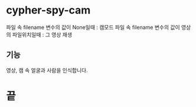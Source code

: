 # cypher-spy-cam

파일 속 filename 변수의 값이 None일때 : 캠모드
파일 속 filename 변수의 값이 영상의 파일위치일때 : 그 영상 재생

## 기능
영상, 캠 속 얼굴과 사람을 인식합니다.

# 끝
